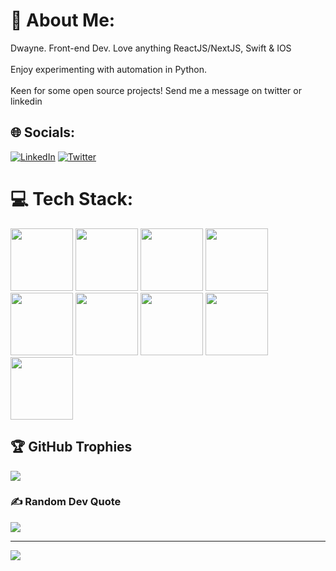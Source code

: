 # 💫 About Me:
Dwayne. Front-end Dev. Love anything ReactJS/NextJS, Swift & IOS<br><br>Enjoy experimenting with automation in Python.<br><br>Keen for some open source projects! Send me a message on twitter or linkedin


## 🌐 Socials:
[![LinkedIn](https://img.shields.io/badge/LinkedIn-%230077B5.svg?logo=linkedin&logoColor=white)](https://linkedin.com/in/dwaynediddy) [![Twitter](https://img.shields.io/badge/Twitter-%231DA1F2.svg?logo=Twitter&logoColor=white)](https://twitter.com/dwaynecantcode) 

# 💻 Tech Stack:
<div>
  <img src="[https://cdn.jsdelivr.net/gh/devicons/devicon/icons/swift/swift-original.svg](https://tse1.mm.bing.net/th?id=OIP.WafoBJVtOQKSRljQcOcEswAAAA&pid=Api&P=0&h=180)" height="100px" width="100px" />
  <img src="https://cdn.jsdelivr.net/gh/devicons/devicon/icons/swift/swift-original.svg" height="100px" width="100px" />
  <img src="https://cdn.jsdelivr.net/gh/devicons/devicon/icons/xcode/xcode-original.svg" height="100px" width="100px"/>
  <img src="https://cdn.jsdelivr.net/gh/devicons/devicon/icons/react/react-original-wordmark.svg" height="100px" width="100px"/>
  <img src="https://cdn.jsdelivr.net/gh/devicons/devicon/icons/redux/redux-original.svg" height="100px" width="100px" />
  <img src="https://cdn.jsdelivr.net/gh/devicons/devicon/icons/javascript/javascript-plain.svg" height="100px" width="100px"/>
  <img src="https://cdn.jsdelivr.net/gh/devicons/devicon/icons/typescript/typescript-original.svg" height="100px" width="100px"/>
  <img src="https://cdn.jsdelivr.net/gh/devicons/devicon/icons/html5/html5-original.svg" height="100px" width="100px"/>
  <img src="https://cdn.jsdelivr.net/gh/devicons/devicon/icons/css3/css3-original.svg" height="100px" width="100px"/>
</div>












## 🏆 GitHub Trophies
![](https://github-profile-trophy.vercel.app/?username=dwaynediddy&theme=radical&no-frame=false&no-bg=true&margin-w=4)

### ✍️ Random Dev Quote
![](https://quotes-github-readme.vercel.app/api?type=horizontal&theme=radical)

---
[![](https://visitcount.itsvg.in/api?id=dwaynediddy&icon=0&color=0)](https://visitcount.itsvg.in)

<!-- Proudly created with GPRM ( https://gprm.itsvg.in ) -->
